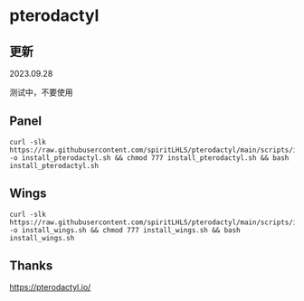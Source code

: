# pterodactyl

## 更新

2023.09.28

测试中，不要使用

## Panel

```shell
curl -slk https://raw.githubusercontent.com/spiritLHLS/pterodactyl/main/scripts/install_pterodactyl.sh -o install_pterodactyl.sh && chmod 777 install_pterodactyl.sh && bash install_pterodactyl.sh
```

## Wings

```shell
curl -slk https://raw.githubusercontent.com/spiritLHLS/pterodactyl/main/scripts/install_wings.sh -o install_wings.sh && chmod 777 install_wings.sh && bash install_wings.sh
```

## Thanks

https://pterodactyl.io/
